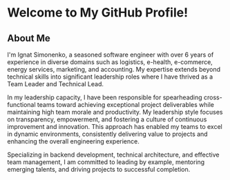 # Welcome to My GitHub Profile!

## About Me

I'm Ignat Simonenko, a seasoned software engineer with over 6 years of experience in diverse domains such as logistics, e-health, e-commerce, energy services, marketing, and accounting. My expertise extends beyond technical skills into significant leadership roles where I have thrived as a Team Leader and Technical Lead.

In my leadership capacity, I have been responsible for spearheading cross-functional teams toward achieving exceptional project deliverables while maintaining high team morale and productivity. My leadership style focuses on transparency, empowerment, and fostering a culture of continuous improvement and innovation. This approach has enabled my teams to excel in dynamic environments, consistently delivering value to projects and enhancing the overall engineering experience.

Specializing in backend development, technical architecture, and effective team management, I am committed to leading by example, mentoring emerging talents, and driving projects to successful completion.
